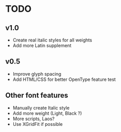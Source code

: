 # TODO

## v1.0
  - Create real italic styles for all weights
  - Add more Latin supplement

##  v0.5
  - Improve glyph spacing
  - Add HTML/CSS for better OpenType feature test

##  Other font features
  - Manually create Italic style
  - Add more weight (Light, Black ?)
  - More scripts, Laos?
  - Use XGridFit if possible

